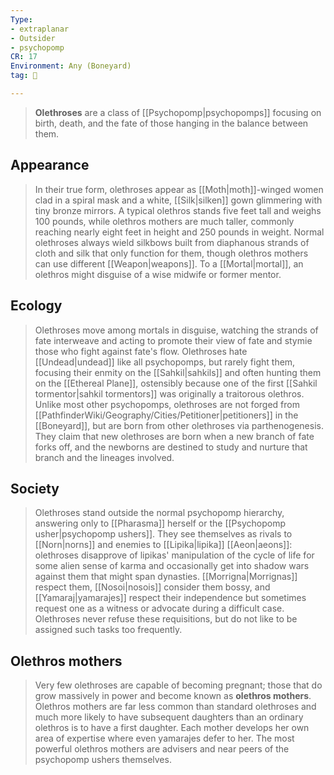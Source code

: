 ```yaml
---
Type:
- extraplanar
- Outsider
- psychopomp
CR: 17
Environment: Any (Boneyard)
tag: 👹

---
```


> **Olethroses** are a class of [[Psychopomp|psychopomps]] focusing on birth, death, and the fate of those hanging in the balance between them.



## Appearance

> In their true form, olethroses appear as [[Moth|moth]]-winged women clad in a spiral mask and a white, [[Silk|silken]] gown glimmering with tiny bronze mirrors. A typical olethros stands five feet tall and weighs 100 pounds, while olethros mothers are much taller, commonly reaching nearly eight feet in height and 250 pounds in weight. Normal olethroses always wield silkbows built from diaphanous strands of cloth and silk that only function for them, though olethros mothers can use different [[Weapon|weapons]]. To a [[Mortal|mortal]], an olethros might disguise of a wise midwife or former mentor.


## Ecology

> Olethroses move among mortals in disguise, watching the strands of fate interweave and acting to promote their view of fate and stymie those who fight against fate's flow.
> Olethroses hate [[Undead|undead]] like all psychopomps, but rarely fight them, focusing their enmity on the [[Sahkil|sahkils]] and often hunting them on the [[Ethereal Plane]], ostensibly because one of the first [[Sahkil tormentor|sahkil tormentors]] was originally a traitorous olethros.
> Unlike most other psychopomps, olethroses are not forged from [[PathfinderWiki/Geography/Cities/Petitioner|petitioners]] in the [[Boneyard]], but are born from other olethroses via parthenogenesis. They claim that new olethroses are born when a new branch of fate forks off, and the newborns are destined to study and nurture that branch and the lineages involved.


## Society

> Olethroses stand outside the normal psychopomp hierarchy, answering only to [[Pharasma]] herself or the [[Psychopomp usher|psychopomp ushers]]. They see themselves as rivals to [[Norn|norns]] and enemies to [[Lipika|lipika]] [[Aeon|aeons]]: olethroses disapprove of lipikas' manipulation of the cycle of life for some alien sense of karma and occasionally get into shadow wars against them that might span dynasties. [[Morrigna|Morrignas]] respect them, [[Nosoi|nosois]] consider them bossy, and [[Yamaraj|yamarajes]] respect their independence but sometimes request one as a witness or advocate during a difficult case. Olethroses never refuse these requisitions, but do not like to be assigned such tasks too frequently.


## Olethros mothers

> Very few olethroses are capable of becoming pregnant; those that do grow massively in power and become known as **olethros mothers**. Olethros mothers are far less common than standard olethroses and much more likely to have subsequent daughters than an ordinary olethros is to have a first daughter. Each mother develops her own area of expertise where even yamarajes defer to her. The most powerful olethros mothers are advisers and near peers of the psychopomp ushers themselves.








